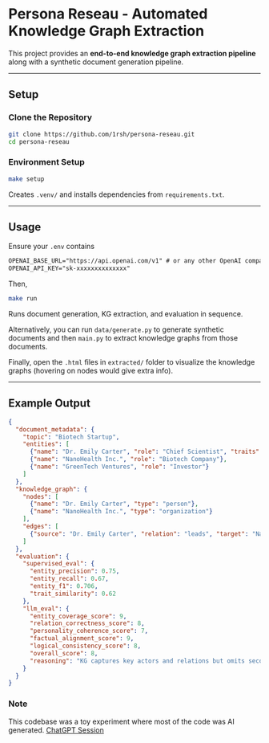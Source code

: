 # Persona Reseau - Automated Knowledge Graph Extraction

This project provides an **end-to-end knowledge graph extraction pipeline** along with a synthetic document generation pipeline.

---

## Setup

### Clone the Repository

```bash
git clone https://github.com/1rsh/persona-reseau.git
cd persona-reseau
```

### Environment Setup

```bash
make setup
```

Creates `.venv/` and installs dependencies from `requirements.txt`.

---

## Usage

Ensure your `.env` contains 
```txt
OPENAI_BASE_URL="https://api.openai.com/v1" # or any other OpenAI compatible base url
OPENAI_API_KEY="sk-xxxxxxxxxxxxxx"
```
Then, 
```bash
make run
```

Runs document generation, KG extraction, and evaluation in sequence.

Alternatively, you can run `data/generate.py` to generate synthetic documents and then `main.py` to extract knowledge graphs from those documents.

Finally, open the `.html` files in `extracted/` folder to visualize the knowledge graphs (hovering on nodes would give extra info).

---

## Example Output

```json
{
  "document_metadata": {
    "topic": "Biotech Startup",
    "entities": [
      {"name": "Dr. Emily Carter", "role": "Chief Scientist", "traits": ["visionary", "dedicated"]},
      {"name": "NanoHealth Inc.", "role": "Biotech Company"},
      {"name": "GreenTech Ventures", "role": "Investor"}
    ]
  },
  "knowledge_graph": {
    "nodes": [
      {"name": "Dr. Emily Carter", "type": "person"},
      {"name": "NanoHealth Inc.", "type": "organization"}
    ],
    "edges": [
      {"source": "Dr. Emily Carter", "relation": "leads", "target": "NanoHealth Inc."}
    ]
  },
  "evaluation": {
    "supervised_eval": {
      "entity_precision": 0.75,
      "entity_recall": 0.67,
      "entity_f1": 0.706,
      "trait_similarity": 0.62
    },
    "llm_eval": {
      "entity_coverage_score": 9,
      "relation_correctness_score": 8,
      "personality_coherence_score": 7,
      "factual_alignment_score": 9,
      "logical_consistency_score": 8,
      "overall_score": 8,
      "reasoning": "KG captures key actors and relations but omits secondary collaborations."
    }
  }
}
```

### Note

This codebase was a toy experiment where most of the code was AI generated. [ChatGPT Session](https://chatgpt.com/share/68f7ac99-ff3c-8009-aa0c-ad2b149e6eb6)